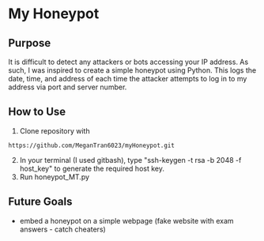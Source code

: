 # My Honeypot

## Purpose
It is difficult to detect any attackers or bots accessing your IP address. As such, I was inspired to create a simple honeypot using Python. This logs the date, time, and address of each time the attacker attempts to log in to my address via port and server number.

## How to Use

1) Clone repository with

```
https://github.com/MeganTran6023/myHoneypot.git

```

2) In your terminal (I used gitbash), type "ssh-keygen -t rsa -b 2048 -f host_key" to generate the required host key.
3) Run honeypot_MT.py

## Future Goals

* embed a honeypot on a simple webpage (fake website with exam answers - catch cheaters)
